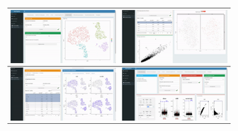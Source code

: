![](demos/demo1.gif)  |  ![](demos/demo2.gif)
:-------------------------:|:-------------------------:
![](demos/demo3.gif)  |  ![](demos/demo4.gif)
